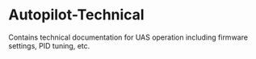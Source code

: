 # Autopilot-Technical
Contains technical documentation for UAS operation including firmware settings, PID tuning, etc.
